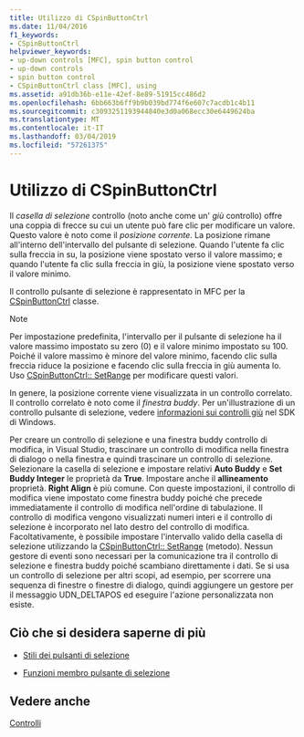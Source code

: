 ```yaml
---
title: Utilizzo di CSpinButtonCtrl
ms.date: 11/04/2016
f1_keywords:
- CSpinButtonCtrl
helpviewer_keywords:
- up-down controls [MFC], spin button control
- up-down controls
- spin button control
- CSpinButtonCtrl class [MFC], using
ms.assetid: a91db36b-e11e-42ef-8e89-51915cc486d2
ms.openlocfilehash: 6bb663b6ff9b9b039bd774f6e607c7acdb1c4b11
ms.sourcegitcommit: c3093251193944840e3d0a068ecc30e6449624ba
ms.translationtype: MT
ms.contentlocale: it-IT
ms.lasthandoff: 03/04/2019
ms.locfileid: "57261375"
---
```

# <a name="using-cspinbuttonctrl"></a>Utilizzo di CSpinButtonCtrl

Il *casella di selezione* controllo (noto anche come un' *giù* controllo) offre una coppia di frecce su cui un utente può fare clic per modificare un valore. Questo valore è noto come il *posizione corrente*. La posizione rimane all'interno dell'intervallo del pulsante di selezione. Quando l'utente fa clic sulla freccia in su, la posizione viene spostato verso il valore massimo; e quando l'utente fa clic sulla freccia in giù, la posizione viene spostato verso il valore minimo.

Il controllo pulsante di selezione è rappresentato in MFC per la [CSpinButtonCtrl](../mfc/reference/cspinbuttonctrl-class.md) classe.

> [!NOTE]
>  Per impostazione predefinita, l'intervallo per il pulsante di selezione ha il valore massimo impostato su zero (0) e il valore minimo impostato su 100. Poiché il valore massimo è minore del valore minimo, facendo clic sulla freccia riduce la posizione e facendo clic sulla freccia in giù aumenta lo. Uso [CSpinButtonCtrl:: SetRange](../mfc/reference/cspinbuttonctrl-class.md#setrange) per modificare questi valori.

In genere, la posizione corrente viene visualizzata in un controllo correlato. Il controllo correlato è noto come il *finestra buddy*. Per un'illustrazione di un controllo pulsante di selezione, vedere [informazioni sui controlli giù](/windows/desktop/Controls/up-down-controls) nel SDK di Windows.

Per creare un controllo di selezione e una finestra buddy controllo di modifica, in Visual Studio, trascinare un controllo di modifica nella finestra di dialogo o nella finestra e quindi trascinare un controllo di selezione. Selezionare la casella di selezione e impostare relativi **Auto Buddy** e **Set Buddy Integer** le proprietà da **True**. Impostare anche il **allineamento** proprietà. **Right Align** è più comune. Con queste impostazioni, il controllo di modifica viene impostato come finestra buddy poiché che precede immediatamente il controllo di modifica nell'ordine di tabulazione. Il controllo di modifica vengono visualizzati numeri interi e il controllo di selezione è incorporato nel lato destro del controllo di modifica. Facoltativamente, è possibile impostare l'intervallo valido della casella di selezione utilizzando la [CSpinButtonCtrl:: SetRange](../mfc/reference/cspinbuttonctrl-class.md#setrange) (metodo). Nessun gestore di eventi sono necessari per la comunicazione tra il controllo di selezione e finestra buddy poiché scambiano direttamente i dati. Se si usa un controllo di selezione per altri scopi, ad esempio, per scorrere una sequenza di finestre o finestre di dialogo, quindi aggiungere un gestore per il messaggio UDN_DELTAPOS ed eseguire l'azione personalizzata non esiste.

## <a name="what-do-you-want-to-know-more-about"></a>Ciò che si desidera saperne di più

- [Stili dei pulsanti di selezione](../mfc/spin-button-styles.md)

- [Funzioni membro pulsante di selezione](../mfc/spin-button-member-functions.md)

## <a name="see-also"></a>Vedere anche

[Controlli](../mfc/controls-mfc.md)
